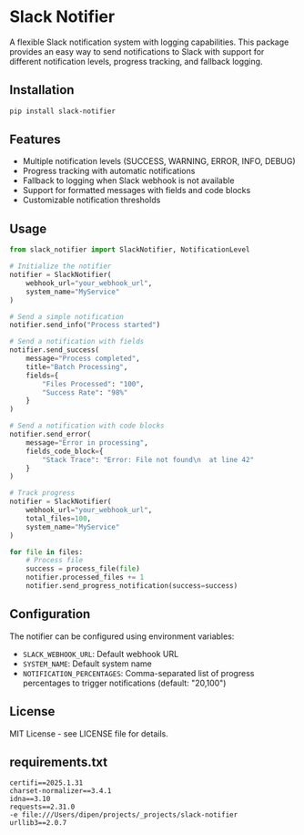 # Slack Notifier

A flexible Slack notification system with logging capabilities. This package provides an easy way to send notifications to Slack with support for different notification levels, progress tracking, and fallback logging.

## Installation

```bash
pip install slack-notifier
```

## Features

- Multiple notification levels (SUCCESS, WARNING, ERROR, INFO, DEBUG)
- Progress tracking with automatic notifications
- Fallback to logging when Slack webhook is not available
- Support for formatted messages with fields and code blocks
- Customizable notification thresholds

## Usage

```python
from slack_notifier import SlackNotifier, NotificationLevel

# Initialize the notifier
notifier = SlackNotifier(
    webhook_url="your_webhook_url",
    system_name="MyService"
)

# Send a simple notification
notifier.send_info("Process started")

# Send a notification with fields
notifier.send_success(
    message="Process completed",
    title="Batch Processing",
    fields={
        "Files Processed": "100",
        "Success Rate": "98%"
    }
)

# Send a notification with code blocks
notifier.send_error(
    message="Error in processing",
    fields_code_block={
        "Stack Trace": "Error: File not found\n  at line 42"
    }
)

# Track progress
notifier = SlackNotifier(
    webhook_url="your_webhook_url",
    total_files=100,
    system_name="MyService"
)

for file in files:
    # Process file
    success = process_file(file)
    notifier.processed_files += 1
    notifier.send_progress_notification(success=success)
```

## Configuration

The notifier can be configured using environment variables:

- `SLACK_WEBHOOK_URL`: Default webhook URL
- `SYSTEM_NAME`: Default system name
- `NOTIFICATION_PERCENTAGES`: Comma-separated list of progress percentages to trigger notifications (default: "20,100")

## License

MIT License - see LICENSE file for details.

## requirements.txt

```
certifi==2025.1.31
charset-normalizer==3.4.1
idna==3.10
requests==2.31.0
-e file:///Users/dipen/projects/_projects/slack-notifier
urllib3==2.0.7
```